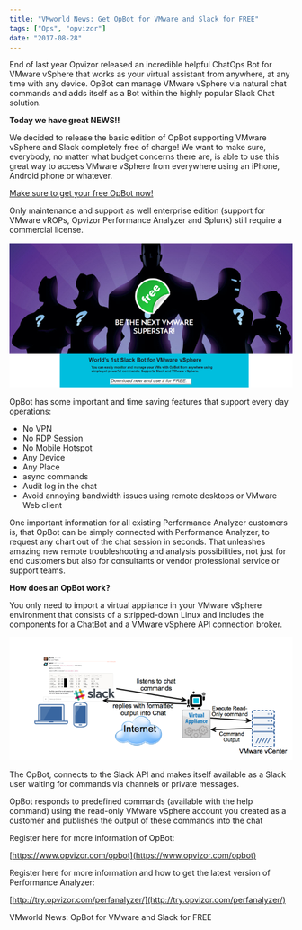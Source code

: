 ```yaml
---
title: "VMworld News: Get OpBot for VMware and Slack for FREE"
tags: ["Ops", "opvizor"]
date: "2017-08-28"
---
```


End of last year Opvizor released an incredible helpful ChatOps Bot for VMware vSphere that works as your virtual assistant from anywhere, at any time with any device. OpBot can manage VMware vSphere via natural chat commands and adds itself as a Bot within the highly popular Slack Chat solution.

**Today we have great NEWS!!**

We decided to release the basic edition of OpBot supporting VMware vSphere and Slack completely free of charge! We want to make sure, everybody, no matter what budget concerns there are, is able to use this great way to access VMware vSphere from everywhere using an iPhone, Android phone or whatever.

[Make sure to get your free OpBot now!](http://try.opvizor.com/opbot)

Only maintenance and support as well enterprise edition (support for VMware vROPs, Opvizor Performance Analyzer and Splunk) still require a commercial license.

[![OpBot for free](/images/blog/opbotfree.png)](http://try.opvizor.com/opbot)

OpBot has some important and time saving features that support every day operations:

- No VPN
- No RDP Session
- No Mobile Hotspot
- Any Device
- Any Place
- async commands
- Audit log in the chat
- Avoid annoying bandwidth issues using remote desktops or VMware Web client 

One important information for all existing Performance Analyzer customers is, that OpBot can be simply connected with Performance Analyzer, to request any chart out of the chat session in seconds. That unleashes amazing new remote troubleshooting and analysis possibilities, not just for end customers but also for consultants or vendor professional service or support teams.

**How does an OpBot work?**

You only need to import a virtual appliance in your VMware vSphere environment that consists of a stripped-down Linux and includes the components for a ChatBot and a VMware vSphere API connection broker. 

![OpBot for VMworld](/images/blog/OpBot_Slack_vCenter_arch.png)

The OpBot, connects to the Slack API and makes itself available as a Slack user waiting for commands via channels or private messages. 

OpBot responds to predefined commands (available with the help command) using the read-only VMware vSphere account you created as a customer and publishes the output of these commands into the chat

Register here for more information of OpBot:

[https://www.opvizor.com/opbot](https://www.opvizor.com/opbot)

Register here for more information and how to get the latest version of Performance Analyzer:

[http://try.opvizor.com/perfanalyzer/](http://try.opvizor.com/perfanalyzer/)

VMworld News: OpBot for VMware and Slack for FREE
